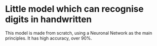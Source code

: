 # Little model which can recognise digits in handwritten

This model is made from scratch, using a Neuronal Network as the main principles. It has high accuracy, over 90%.
